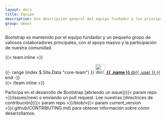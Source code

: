 ```yaml
---
layout: docs
title: Equipo
description: Una descripción general del equipo fundador y los principales contribuyentes de Bootstrap.
group: about
---
```


Bootstrap es mantenido por el equipo fundador y un pequeño grupo de valiosos colaboradores principales, con el apoyo masivo y la participación de nuestra comunidad.

{{< team.inline >}}
<div class="list-group mb-3">
  {{- range (index $.Site.Data "core-team") }}
    <a class="list-group-item list-group-item-action d-flex align-items-center" href="https://github.com/{{ .user }}">
      <img src="https://github.com/{{ .user }}.png" alt="@{{ .user }}" width="32" height="32" class="rounded me-2" loading="lazy">
      <span>
        <strong>{{ .name }}</strong> @{{ .user }}
      </span>
    </a>
  {{ end -}}
</div>
{{< /team.inline >}}

Participa en el desarrollo de Bootstrap [abriendo un issue]({{< param repo >}}/issues/new) o enviando un pull request. Lee nuestras [directrices de contribución]({{< param repo >}}/blob/v{{< param current_version >}}/.github/CONTRIBUTING.md) para obtener información sobre cómo desarrollamos.